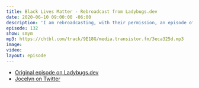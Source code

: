 ```yaml
---
title: Black Lives Matter - Rebroadcast from Ladybugs.dev
date: 2020-06-10 09:00:00 -06:00
description: 'I am rebroadcasting, with their permission, an episode of The Ladybug Podcast featuring an interview with Jocelyn Harper talking about why racism and privilege is so hard for people to talk about and what we can do to help.'
episode: 132
show: smym
mp3: https://chtbl.com/track/9E18G/media.transistor.fm/3eca325d.mp3
image: 
video: 
layout: episode
---
```


* [Original episode on Ladybugs.dev](https://www.ladybug.dev/episodes/black-lives-matter)
* [Jocelyn on Twitter](https://twitter.com/soandsos)
